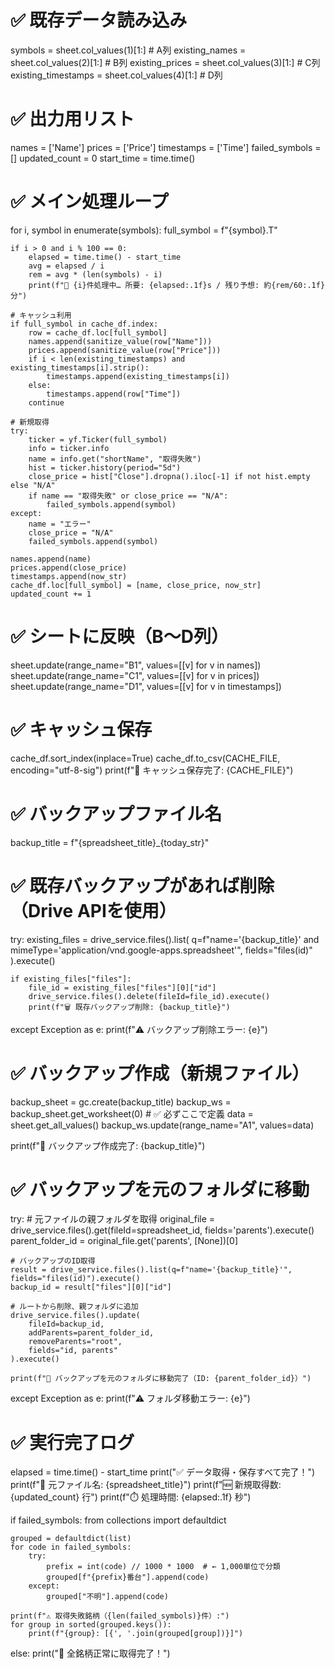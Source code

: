 
# ✅ 既存データ読み込み
symbols = sheet.col_values(1)[1:]  # A列
existing_names = sheet.col_values(2)[1:]  # B列
existing_prices = sheet.col_values(3)[1:]  # C列
existing_timestamps = sheet.col_values(4)[1:]  # D列

# ✅ 出力用リスト
names = ['Name']
prices = ['Price']
timestamps = ['Time']
failed_symbols = []
updated_count = 0
start_time = time.time()

# ✅ メイン処理ループ
for i, symbol in enumerate(symbols):
    full_symbol = f"{symbol}.T"

    if i > 0 and i % 100 == 0:
        elapsed = time.time() - start_time
        avg = elapsed / i
        rem = avg * (len(symbols) - i)
        print(f"🔄 {i}件処理中… 所要: {elapsed:.1f}s / 残り予想: 約{rem/60:.1f}分")

    # キャッシュ利用
    if full_symbol in cache_df.index:
        row = cache_df.loc[full_symbol]
        names.append(sanitize_value(row["Name"]))
        prices.append(sanitize_value(row["Price"]))
        if i < len(existing_timestamps) and existing_timestamps[i].strip():
            timestamps.append(existing_timestamps[i])
        else:
            timestamps.append(row["Time"])
        continue

    # 新規取得
    try:
        ticker = yf.Ticker(full_symbol)
        info = ticker.info
        name = info.get("shortName", "取得失敗")
        hist = ticker.history(period="5d")
        close_price = hist["Close"].dropna().iloc[-1] if not hist.empty else "N/A"
        if name == "取得失敗" or close_price == "N/A":
            failed_symbols.append(symbol)
    except:
        name = "エラー"
        close_price = "N/A"
        failed_symbols.append(symbol)

    names.append(name)
    prices.append(close_price)
    timestamps.append(now_str)
    cache_df.loc[full_symbol] = [name, close_price, now_str]
    updated_count += 1

# ✅ シートに反映（B〜D列）
sheet.update(range_name="B1", values=[[v] for v in names])
sheet.update(range_name="C1", values=[[v] for v in prices])
sheet.update(range_name="D1", values=[[v] for v in timestamps])

# ✅ キャッシュ保存
cache_df.sort_index(inplace=True)
cache_df.to_csv(CACHE_FILE, encoding="utf-8-sig")
print(f"💾 キャッシュ保存完了: {CACHE_FILE}")

# ✅ バックアップファイル名
backup_title = f"{spreadsheet_title}_{today_str}"

# ✅ 既存バックアップがあれば削除（Drive APIを使用）
try:
    existing_files = drive_service.files().list(
        q=f"name='{backup_title}' and mimeType='application/vnd.google-apps.spreadsheet'",
        fields="files(id)"
    ).execute()

    if existing_files["files"]:
        file_id = existing_files["files"][0]["id"]
        drive_service.files().delete(fileId=file_id).execute()
        print(f"🗑️ 既存バックアップ削除: {backup_title}")
except Exception as e:
    print(f"⚠️ バックアップ削除エラー: {e}")

# ✅ バックアップ作成（新規ファイル）
backup_sheet = gc.create(backup_title)
backup_ws = backup_sheet.get_worksheet(0)  # ✅ 必ずここで定義
data = sheet.get_all_values()
backup_ws.update(range_name="A1", values=data)

print(f"📁 バックアップ作成完了: {backup_title}")

# ✅ バックアップを元のフォルダに移動
try:
    # 元ファイルの親フォルダを取得
    original_file = drive_service.files().get(fileId=spreadsheet_id, fields='parents').execute()
    parent_folder_id = original_file.get('parents', [None])[0]

    # バックアップのID取得
    result = drive_service.files().list(q=f"name='{backup_title}'", fields="files(id)").execute()
    backup_id = result["files"][0]["id"]

    # ルートから削除、親フォルダに追加
    drive_service.files().update(
        fileId=backup_id,
        addParents=parent_folder_id,
        removeParents="root",
        fields="id, parents"
    ).execute()

    print(f"📂 バックアップを元のフォルダに移動完了（ID: {parent_folder_id}）")
except Exception as e:
    print(f"⚠️ フォルダ移動エラー: {e}")

# ✅ 実行完了ログ
elapsed = time.time() - start_time
print("✅ データ取得・保存すべて完了！")
print(f"📄 元ファイル名: {spreadsheet_title}")
print(f"🆕 新規取得数: {updated_count} 行")
print(f"⏱️ 処理時間: {elapsed:.1f} 秒")

if failed_symbols:
    from collections import defaultdict

    grouped = defaultdict(list)
    for code in failed_symbols:
        try:
            prefix = int(code) // 1000 * 1000  # ← 1,000単位で分類
            grouped[f"{prefix}番台"].append(code)
        except:
            grouped["不明"].append(code)

    print(f"⚠️ 取得失敗銘柄（{len(failed_symbols)}件）:")
    for group in sorted(grouped.keys()):
        print(f"{group}: [{', '.join(grouped[group])}]")
else:
    print("🎉 全銘柄正常に取得完了！")